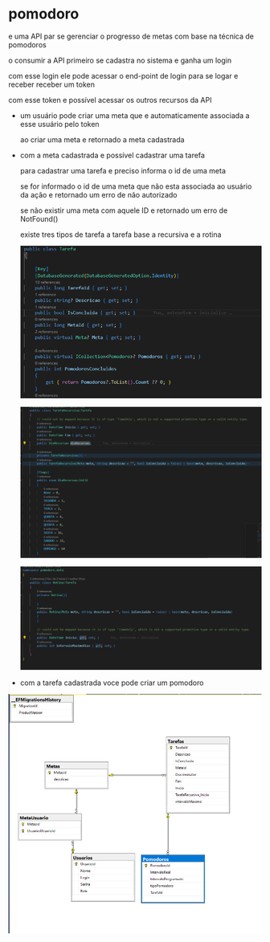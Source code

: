 # pomodoro

e uma API par se gerenciar o progresso de metas com base na técnica de pomodoros 

o consumir a API primeiro se cadastra no sistema e ganha um login 

com esse login ele pode acessar o end-point de login para se logar e receber receber um token

com esse token e possível  acessar os outros recursos da API 

- um usuário pode criar uma meta que e automaticamente associada a esse usuário pelo token
    
    ao criar uma meta e retornado a meta cadastrada 
    
- com a meta cadastrada e possível cadastrar uma tarefa
    
    para cadastrar uma tarefa e preciso informa o id de uma meta 
    
    se for informado o id de uma meta que não esta associada ao usuário da ação e retornado um erro de não autorizado  
    
    se não existir uma meta com aquele ID e retornado um erro de NotFound()
    
    existe tres tipos de tarefa a tarefa base a recursiva e a rotina 
    
    ![Untitled](pomodoro%20f9ef983c48874456859484f0e0efeeda/Untitled.png)
    
    ![Untitled](pomodoro%20f9ef983c48874456859484f0e0efeeda/Untitled%201.png)
    
    ![Untitled](pomodoro%20f9ef983c48874456859484f0e0efeeda/Untitled%202.png)
    
- com a tarefa cadastrada voce pode criar um pomodoro

![Untitled](pomodoro%20f9ef983c48874456859484f0e0efeeda/Untitled%203.png)